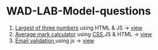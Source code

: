 # WAD-LAB-Model-questions
1. [Largest of three numbers](./largest_of_3_num/index.html) using HTML & JS -> [view](https://irj2.github.io/WAD-LAB-Model-questions/largest_of_3_num/index.html)
2. [Average mark calculator](./Average_mark/index.htm) using [CSS](./Average_mark/style.css),JS & HTML -> [view](https://irj2.github.io/WAD-LAB-Model-questions/Average_mark/index.htm)
3. [Email validation ](./Email_validation/index.htm) using js -> [view](https://irj2.github.io/WAD-LAB-Model-questions/Email_validation/index.htm)
